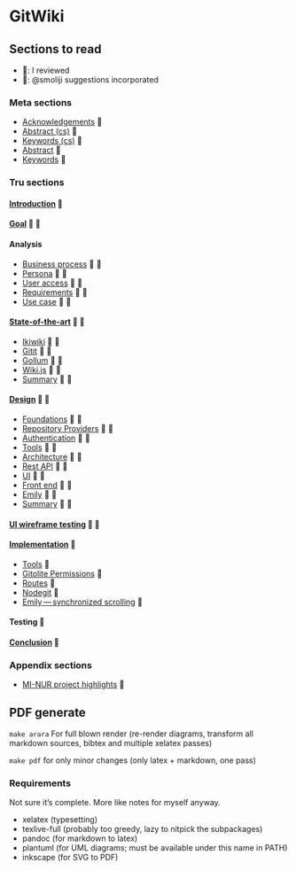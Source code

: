 # GitWiki

## Sections to read

* :octopus:: I reviewed
* :ram:: @smoliji suggestions incorporated

### Meta sections
* [Acknowledgements](./src/meta/thanks.md) :octopus:
* [Abstract (cs)](./src/meta/abstract-cs.md) :octopus:
* [Keywords (cs)](./src/meta/keywords-cs.md) :octopus:
* [Abstract](./src/meta/abstract.md) :octopus:
* [Keywords](./src/meta/keywords.md) :octopus:


### Tru sections
#### [Introduction](./src/introduction.md) :construction:
#### [Goal](./src/goal.md) :octopus: :ram:
#### Analysis
* [Business process](./src/analysis/business-process.md) :octopus: :ram:
* [Persona](./src/analysis/persona.md) :octopus: :ram:
* [User access](./src/analysis/user-access.md) :octopus: :ram:
* [Requirements](./src/analysis/requirements.md) :octopus: :ram:
* [Use case](./src/analysis/use-case.md) :octopus: :ram:

#### [State-of-the-art](./src/state-of-art/_intro.md) :octopus: :ram:
* [Ikiwiki](./src/state-of-art/ikiwiki.md) :octopus: :ram:
* [Gitit](./src/state-of-art/gitit.md) :octopus: :ram:
* [Gollum](./src/state-of-art/gollum.md) :octopus: :ram:
* [Wiki.js](./src/state-of-art/wikijs.md) :octopus: :ram:
* [Summary](./src/state-of-art/_summary.md) :octopus: :ram:

#### [Design](./src/design/_intro.md) :octopus: :ram:
* [Foundations](./src/design/foundations.md) :octopus: :ram:
* [Repository Providers](./src/design/providers.md) :octopus: :ram:
* [Authentication](./src/design/authentication.md) :octopus: :ram:
* [Tools](./src/design/tools.md) :octopus: :ram:
* [Architecture](./src/design/architecture.md) :octopus: :ram:
* [Rest API](./src/design/rest.md) :octopus: :ram:
* [UI](./src/design/ui.md) :octopus: :ram:
* [Front end](./src/design/fe.md) :octopus: :ram:
* [Emily](./src/design/emily.md) :octopus: :ram:
* [Summary](./src/design/_summary.md) :octopus: :ram:

#### [UI wireframe testing](./src/heuristics.md) :octopus: :ram:
#### [Implementation](./src/implementation/_intro.md) :octopus:
* [Tools](./src/implementation/tools.md) :octopus:
* [Gitolite Permissions](./src/implementation/gitolite-permissions.md) :octopus:
* [Routes](./src/implementation/routes.md) :octopus:
* [Nodegit](./src/implementation/nodegit.md) :octopus:
* [Emily — synchronized scrolling](./src/implementation/scrolling.md) :octopus:

#### Testing :construction:

#### [Conclusion](./src/conclusion.md) :construction:


### Appendix sections
* [MI-NUR project highlights](./src/nur.md) :octopus:


## PDF generate

`make arara` For full blown render (re-render diagrams, transform all markdown sources, bibtex and multiple xelatex passes)

`make pdf` for only minor changes (only latex + markdown, one pass)

### Requirements

Not sure it’s complete. More like notes for myself anyway.
* xelatex (typesetting)
* texlive-full (probably too greedy, lazy to nitpick the subpackages)
* pandoc (for markdown to latex)
* plantuml (for UML diagrams; must be available under this name in PATH)
* inkscape (for SVG to PDF)